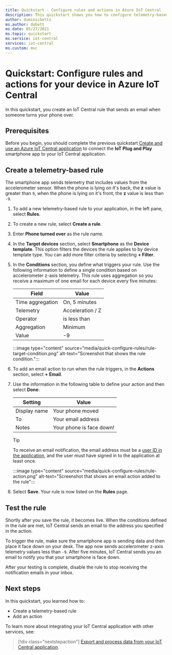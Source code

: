 ```yaml
---
title: Quickstart - Configure rules and actions in Azure IoT Central
description: This quickstart shows you how to configure telemetry-based rules and actions in your IoT Central application.
author: dominicbetts
ms.author: dobett
ms.date: 05/27/2021
ms.topic: quickstart
ms.service: iot-central
services: iot-central
ms.custom: mvc
---
```


# Quickstart: Configure rules and actions for your device in Azure IoT Central

In this quickstart, you create an IoT Central rule that sends an email when someone turns your phone over.

## Prerequisites

Before you begin, you should complete the previous quickstart [Create and use an Azure IoT Central application](./quick-deploy-iot-central.md) to connect the **IoT Plug and Play** smartphone app to your IoT Central application.

## Create a telemetry-based rule

The smartphone app sends telemetry that includes values from the accelerometer sensor. When the phone is lying on it's back, the **z** value is greater than `9`, when the phone is lying on it's front, the **z** value is less than `-9`.

1. To add a new telemetry-based rule to your application, in the left pane, select **Rules**.

1. To create a new rule, select **Create a rule**.

1. Enter **Phone turned over** as the rule name.

1. In the **Target devices** section, select **Smartphone** as the **Device template**. This option filters the devices the rule applies to by device template type. You can add more filter criteria by selecting **+ Filter**.

1. In the **Conditions** section, you define what triggers your rule. Use the following information to define a single condition based on accelerometer z-axis telemetry. This rule uses aggregation so you receive a maximum of one email for each device every five minutes:

    | Field            | Value            |
    |------------------|------------------|
    | Time aggregation | On, 5 minutes    |
    | Telemetry        | Acceleration / Z |
    | Operator         | is less than     |
    | Aggregation      | Minimum          |
    | Value            | -9               |

    :::image type="content" source="media/quick-configure-rules/rule-target-condition.png" alt-text="Screenshot that shows the rule condition.":::

1. To add an email action to run when the rule triggers, in the **Actions** section, select **+ Email**.

1. Use the information in the following table to define your action and then select **Done**:

    | Setting      | Value                    |
    |--------------|--------------------------|
    | Display name | Your phone moved         |
    | To           | Your email address       |
    | Notes        | Your phone is face down! |

    > [!TIP]
    > To receive an email notification, the email address must be a [user ID in the application](howto-administer.md), and the user must have signed in to the application at least once.

    :::image type="content" source="media/quick-configure-rules/rule-action.png" alt-text="Screenshot that shows an email action added to the rule":::

1. Select **Save**. Your rule is now listed on the **Rules** page.

## Test the rule

Shortly after you save the rule, it becomes live. When the conditions defined in the rule are met, IoT Central sends an email to the address you specified in the action.

To trigger the rule, make sure the smartphone app is sending data and then place it face down on your desk. The app now sends accelerometer z-axis telemetry values less than `-9`. After five minutes, IoT Central sends you an email to notify you that your smartphone is face down.

After your testing is complete, disable the rule to stop receiving the notification emails in your inbox.

## Next steps

In this quickstart, you learned how to:

* Create a telemetry-based rule
* Add an action

To learn more about integrating your IoT Central application with other services, see:

> [!div class="nextstepaction"]
> [Export and process data from your IoT Central application](quick-export-data.md).
